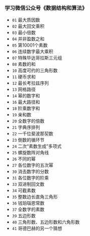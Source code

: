 ### 学习微信公众号《数据结构和算法》

- `01` 最大质因数
- `02` 最大回文乘积
- `03` 最小倍数
- `04` 并非盈数之和
- `05` 第10001个素数
- `06` 连续数字最大乘积
- `07` 特殊毕达哥拉斯三元组
- `08` 素数的和
- `10` 高度可约的三角形数
- `11` 硬币求和
- `12` 最长考拉兹序列
- `13` 网格路径
- `14` 幂的数字和
- `16` 最大路径和
- `18` 阶乘数字和
- `19` 亲和数
- `20` 全数字的倍数
- `21` 字典序排列
- `22` 一千位斐波那契数 
- `23` 倒数的循环节 
- `24` 二次“素数生成”多项式
- `25` 螺旋数阵对角线
- `26` 不同的幂
- `27` 各位数字的五次幂
- `30` 消去数字的分数
- `31` 各位数字的阶乘
- `33` 双进制回文数
- `34` 可截素数
- `35` 整数边长直角三角形
- `36` 钱珀瑙恩常数
- `37` 全数字的素数
- `39` 五边形数
- `40` 三角形数、五边形数和六角形数
- `41` 哥德巴赫的另一个猜想